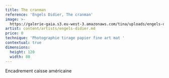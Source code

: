 ```yaml
---
title: The cranman
reference: 'Engels Didier, The cranman'
image: >-
  https://galerie-gaia.s3.eu-west-3.amazonaws.com/tina/uploads/engels-didier/galerie-gaia-engels-didier-the-creaneman.jpg
artist: content/artists/engels-didier.md
price: 0
technique: 'Photographie tirage papier fine art mat '
contextual: true
dimensions:
  height: 120
  width: 80
---
```


Encadrement caisse américaine
